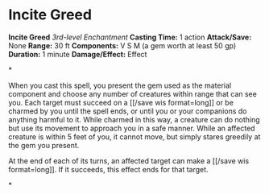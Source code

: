 # Incite Greed

**Incite Greed**
_3rd-level Enchantment_
**Casting Time:** 1 action
**Attack/Save:** None
**Range:** 30 ft
**Components:** V S M (a gem worth at least 50 gp)
**Duration:** 1 minute
**Damage/Effect:** Effect

*<p>When you cast this spell, you present the gem used as the material component and choose any number of creatures within range that can see you. Each target must succeed on a [[/save wis format=long]] or be charmed by you until the spell ends, or until you or your companions do anything harmful to it. While charmed in this way, a creature can do nothing but use its movement to approach you in a safe manner. While an affected creature is within 5 feet of you, it cannot move, but simply stares greedily at the gem you present.

At the end of each of its turns, an affected target can make a [[/save wis format=long]]. If it succeeds, this effect ends for that target.</p>*
